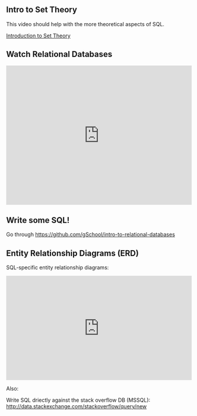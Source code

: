 ## Intro to Set Theory
This video should help with the more theoretical aspects of SQL.  

[Introduction to Set Theory](https://www.youtube.com/watch?v=yCwnifwVjIg)  

## Watch Relational Databases

<iframe src="https://player.vimeo.com/video/142036155" width="500" height="375" frameborder="0" webkitallowfullscreen mozallowfullscreen allowfullscreen></iframe>

## Write some SQL!

Go through https://github.com/gSchool/intro-to-relational-databases

## Entity Relationship Diagrams (ERD)

SQL-specific entity relationship diagrams:

<iframe src="https://player.vimeo.com/video/142034756?byline=0&portrait=0" width="500" height="281" frameborder="0" webkitallowfullscreen mozallowfullscreen allowfullscreen></iframe>

Also:

Write SQL driectly against the stack overflow DB (MSSQL): http://data.stackexchange.com/stackoverflow/query/new